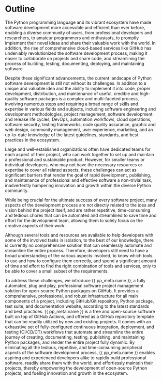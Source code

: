 # Outline

The Python programming language and its vibrant ecosystem have made software development
more accessible and efficient than ever before, enabling a diverse community of users,
from professional developers and researchers, to amateur programmers and enthusiasts,
to promptly implement their novel ideas and share their valuable work with the world.
In addition, the rise of comprehensive cloud-based services like GitHub has undeniably revolutionized
the software development process, making it easier to collaborate on projects and share code,
and streamlining the process of building, testing, documenting, deploying, and maintaining software.

Despite these significant advancements, the current landscape of Python software development
is still not without its challenges.
In addition to a unique and valuable idea and the ability to implement it into code,
proper development, distribution, and maintenance of useful, credible and high-quality software packages
is a complex and multi-faceted process,
involving numerous steps and requiring a broad range of skills and expertise in various fields and subjects,
including software engineering and development methodologies, project management,
software development and release life cycles, DevOps, automation workflows, cloud operations,
software security, testing frameworks, code quality assurance, graphic and web design,
community management, user experience, marketing, and an up-to-date knowledge of the latest guidelines,
standards, and best practices in the ecosystem.

Large and well-established organizations often have dedicated teams for each aspect of their project,
who can work together to set up and maintain a professional and sustainable product.
However, for smaller teams or individual developers,
who may not have the necessary resources or expertise to cover all related aspects,
these challenges can act as significant barriers that render the goal of rapid development, publishing,
and maintenance of professional and effective software a non-trivial task,
inadvertently hampering innovation and growth within the diverse Python community.

While being crucial for the ultimate success of every software project,
many aspects of the development process are not directly related
to the idea and vision behind the project itself,
and are rather repetitive, time-consuming and tedious chores
that can be automated and streamlined
to save time and effort for the development team,
allowing them to solely focus on the creative aspects of their work.

Although several tools and resources are available
to help developers with some of the involved tasks in isolation,
to the best of our knowledge, there is currently no comprehensive solution
that can seamlessly automate and streamline the entire process.
Therefore, developers still need to have a broad understanding of the various aspects involved,
to know which tools to use and how to configure them correctly,
and spend a significant amount of time and effort to find the right combination of tools and services,
only to be able to cover a small subset of the requirements.

To address these challenges, we introduce {{ pp_meta.name }},
a fully automated, plug and play, professional software project management solution
for open-source Python packages on GitHub.
It provides a comprehensive, professional, and robust infrastructure for all main components of a project,
including GitHub/Git repository, Python package, test suite,
and documentation website, according to the latest standards and best practices.
{{ pp_meta.name }} is a free and open-source software built on top of GitHub Actions,
and offered as a GitHub repository template that can be readily utilized
by new and existing projects.
It comes with an exhaustive set of fully-configured
continuous integration, deployment, and testing (CI/CD/CT) workflows
that automate and streamline the entire journey of creating, documenting, testing, publishing,
and maintaining Python packages, and render the entire project fully dynamic.
By eliminating all the tedious, repetitive, and time-consuming
peripheral aspects of the software development process,
{{ pp_meta.name }} enables aspiring and experienced developers alike to rapidly build professional software,
readily share them with the world, and effortlessly maintain their projects,
thereby empowering the development of open-source Python projects,
and fueling innovation and growth in the ecosystem.
